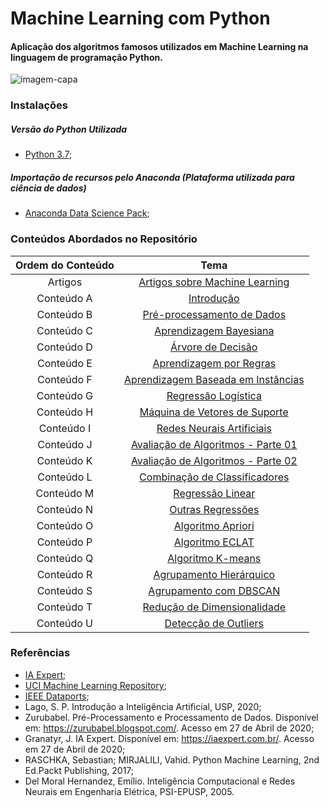 # Machine Learning com Python
#### Aplicação dos algoritmos famosos utilizados em **Machine Learning** na linguagem de programação Python.

![imagem-capa](https://user-images.githubusercontent.com/58775072/86493069-7403fc00-bd46-11ea-9d9c-25a9684136b8.png)

### Instalações

##### Versão do Python Utilizada
- [Python 3.7](https://www.python.org/downloads/);

##### Importação de recursos pelo Anaconda (Plataforma utilizada para ciência de dados)
- [Anaconda Data Science Pack](https://www.anaconda.com/products/individual);

### Conteúdos Abordados no Repositório

|**Ordem do Conteúdo**|**Tema**|
|:-------------------:|:------:|
|Artigos|[Artigos sobre Machine Learning](https://github.com/Alyssonmach/Machine-Learning-com-Python/tree/master/artigos)|
|Conteúdo A|[Introdução](https://github.com/Alyssonmach/Machine-Learning-com-Python/tree/master/conteudo_a_introducao)|
|Conteúdo B|[Pré-processamento de Dados](https://github.com/Alyssonmach/Machine-Learning-com-Python/tree/master/Conte%C3%BAdo%20B%20-%20Pr%C3%A9-Processamento%20de%20Dados)|
|Conteúdo C|[Aprendizagem Bayesiana](https://github.com/Alyssonmach/Machine-Learning-com-Python/tree/master/Conte%C3%BAdo%20C%20-%20Aprendizagem%20Bayesiana)|
|Conteúdo D|[Árvore de Decisão](https://github.com/Alyssonmach/Machine-Learning-com-Python/tree/master/Conte%C3%BAdo%20D%20-%20%C3%81rvores%20de%20Decis%C3%A3o)|
|Conteúdo E|[Aprendizagem por Regras](https://github.com/Alyssonmach/Machine-Learning-com-Python/tree/master/Conte%C3%BAdo%20E%20-%20Aprendizagem%20por%20Regras)|
|Conteúdo F|[Aprendizagem Baseada em Instâncias](https://github.com/Alyssonmach/Machine-Learning-com-Python/tree/master/Conte%C3%BAdo%20F%20-%20Aprendizagem%20Baseada%20em%20Inst%C3%A2ncias)|
|Conteúdo G|[Regressão Logística](https://github.com/Alyssonmach/Machine-Learning-com-Python/tree/master/Conte%C3%BAdo%20G%20-%20Regress%C3%A3o%20Log%C3%ADstica)|
|Conteúdo H|[Máquina de Vetores de Suporte](https://github.com/Alyssonmach/Machine-Learning-com-Python/tree/master/Conte%C3%BAdo%20H%20-%20M%C3%A1quina%20de%20Vetores%20de%20Suporte)|
|Conteúdo I|[Redes Neurais Artificiais](https://github.com/Alyssonmach/Machine-Learning-com-Python/tree/master/Conte%C3%BAdo%20I%20-%20Redes%20Neurais%20Artificiais)|
|Conteúdo J|[Avaliação de Algoritmos - Parte 01](https://github.com/Alyssonmach/Machine-Learning-com-Python/tree/master/Conte%C3%BAdo%20J%20-%20Avalia%C3%A7%C3%A3o%20de%20Algoritmos%20-%20Parte%2001)|
|Conteúdo K|[Avaliação de Algoritmos - Parte 02](https://github.com/Alyssonmach/Machine-Learning-com-Python/tree/master/Conte%C3%BAdo%20K%20-%20Avalia%C3%A7%C3%A3o%20de%20Algoritmos%20-%20Parte%2002)|
|Conteúdo L|[Combinação de Classificadores](https://github.com/Alyssonmach/Machine-Learning-com-Python/tree/master/Conte%C3%BAdo%20L%20-%20Combina%C3%A7%C3%A3o%20de%20Classificadores)|
|Conteúdo M|[Regressão Linear](https://github.com/Alyssonmach/Machine-Learning-com-Python/tree/master/Conte%C3%BAdo%20M%20-%20Regress%C3%A3o%20Linear)|
|Conteúdo N|[Outras Regressões](https://github.com/Alyssonmach/Machine-Learning-com-Python/tree/master/Conte%C3%BAdo%20N%20-%20Outras%20Regress%C3%B5es)|
|Conteúdo O|[Algoritmo Apriori](https://github.com/Alyssonmach/Machine-Learning-com-Python/tree/master/Conte%C3%BAdo%20O%20-%20Algoritmo%20Apriori)|
|Conteúdo P|[Algoritmo ECLAT](https://github.com/Alyssonmach/Machine-Learning-com-Python/tree/master/Conte%C3%BAdo%20P%20-%20Algoritmo%20ECLAT)|
|Conteúdo Q|[Algoritmo K-means](https://github.com/Alyssonmach/Machine-Learning-com-Python/tree/master/Conte%C3%BAdo%20Q%20-%20Algoritmo%20K-means)|
|Conteúdo R|[Agrupamento Hierárquico](https://github.com/Alyssonmach/Machine-Learning-com-Python/tree/master/Conte%C3%BAdo%20R%20-%20Agrupamento%20Hier%C3%A1rquico)|
|Conteúdo S|[Agrupamento com DBSCAN](https://github.com/Alyssonmach/Machine-Learning-com-Python/tree/master/Conte%C3%BAdo%20S%20-%20Agrupamento%20com%20DBSCAN)|
|Conteúdo T|[Redução de Dimensionalidade](https://github.com/Alyssonmach/Machine-Learning-com-Python/tree/master/Conte%C3%BAdo%20T%20-%20Redu%C3%A7%C3%A3o%20da%20Dimensionalidade)|
|Conteúdo U|[Detecção de Outliers](https://github.com/Alyssonmach/Machine-Learning-com-Python/tree/master/Conte%C3%BAdo%20U%20-%20Detec%C3%A7%C3%A3o%20de%20Outliers)|

### Referências 

- [IA Expert](https://iaexpert.com.br/);
- [UCI Machine Learning Repository](https://archive.ics.uci.edu/ml/index.php);
- [IEEE Dataports](https://ieee-dataport.org/);
- Lago, S. P. Introdução a Inteligência Artificial, USP, 2020;
- Zurubabel. Pré-Processamento e Processamento de Dados. Disponível em: https://zurubabel.blogspot.com/. Acesso em 27 de Abril de 2020;
- Granatyr, J. IA Expert. Disponível em: https://iaexpert.com.br/. Acesso em 27 de Abril de 2020;
- RASCHKA, Sebastian; MIRJALILI, Vahid. Python Machine Learning, 2nd Ed.Packt Publishing, 2017;
- Del Moral Hernandez, Emílio. Inteligência Computacional e Redes Neurais em Engenharia Elétrica, PSI-EPUSP, 2005.
